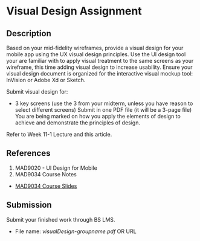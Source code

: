 # Visual Design Assignment

## Description

Based on your mid-fidelity wireframes, provide a visual design for your mobile app using the UX visual design principles. Use the UI design tool your are familiar with to apply visual treatment to the same screens as your wireframe, this time adding visual design to increase usability. Ensure your visual design document is organized for the interactive visual mockup tool: InVision or Adobe Xd or Sketch.

Submit visual design for: 
- 3 key screens (use the 3 from your midterm, unless you have reason to select different screens)
Submit in one PDF file (it will be a 3-page file)
You are being marked on how you apply the elements of design to achieve and demonstrate the principles of design.

Refer to Week 11-1 Lecture and this article.

## References
1. MAD9020 - UI Design for Mobile
2. MAD9034 Course Notes
- [MAD9034 Course Slides](https://goo.gl/JKcRx7)

## Submission

Submit your finished work through BS LMS.
- File name: _visualDesign-groupname.pdf_ OR URL 
